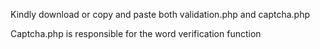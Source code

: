 Kindly download or copy and paste both validation.php and captcha.php

Captcha.php is responsible for the word verification function
